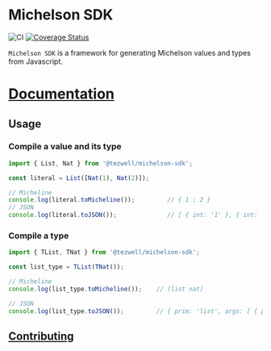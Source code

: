 # Michelson SDK
![CI](https://github.com/RomarQ/michelson-sdk/workflows/CI/badge.svg)
[![Coverage Status](https://coveralls.io/repos/github/RomarQ/michelson-sdk/badge.svg?branch=main)](https://coveralls.io/github/RomarQ/michelson-sdk?branch=main)


`Michelson SDK` is a framework for generating Michelson values and types from Javascript.

# [Documentation](https://romarq.github.io/michelson-sdk)

## Usage

### Compile a value and its type

```ts
import { List, Nat } from '@tezwell/michelson-sdk';

const literal = List([Nat(1), Nat(2)]);

// Micheline
console.log(literal.toMicheline());         // { 1 ; 2 }
// JSON
console.log(literal.toJSON());              // [ { int: '1' }, { int: '2' } ]
```

### Compile a type

```ts
import { TList, TNat } from '@tezwell/michelson-sdk';

const list_type = TList(TNat());

// Micheline
console.log(list_type.toMicheline());    // (list nat)

// JSON
console.log(list_type.toJSON());         // { prim: 'list', args: [ { prim: 'nat' } ] }
```

## [Contributing](CONTRIBUTING.md)
